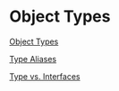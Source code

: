 # Object Types

[Object Types](https://www.typescriptlang.org/docs/handbook/2/objects.html)

[Type Aliases](https://www.typescriptlang.org/docs/handbook/2/everyday-types.html#type-aliases)


[Type vs. Interfaces](https://www.typescriptlang.org/docs/handbook/2/everyday-types.html#interfaces)